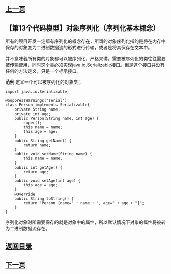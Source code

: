 ## [上一页](course91)
##  【第13个代码模型】对象序列化（序列化基本概念）

所有的项目开发一定都有序列化的概念存在，所谓的对象序列化指的是将在内存中保存的对象变为二进制数据流的形式进行传输，或者是将其保存在文本中。

并不意味着所有类的对象都可以被序列化，严格来讲，需要被序列化的类往往需要被传输使用，同时这个类必须实现java.io.Serializable接口。但是这个接口并没有任何的方法定义，只是一个标示接口。

**范例** 定义一个可以被序列化的对象类；

	import java.io.Serializable;
	
	@SuppressWarnings("serial")
	class Person implements Serializable{
		private String name;
		private int age;
		public Person(String name, int age) {
			super();
			this.name = name;
			this.age = age;
		}
		public String getName() {
			return name;
		}
		public void setName(String name) {
			this.name = name;
		}
		public int getAge() {
			return age;
		}
		public void setAge(int age) {
			this.age = age;
		}
		@Override
		public String toString() {
			return "Person [name=" + name + ", age=" + age + "]";
		}
	}

序列化对象时所需要保存的就是对象中的属性，所以默认情况下对象的属性将被转为二进制数据流存在。




## [返回目录](https://wuchengcheng110120.github.io/aliyunjava3/list)
## [下一页](course93)
